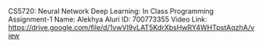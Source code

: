CS5720: Neural Network Deep Learning: In Class Programming Assignment-1
Name: Alekhya Aluri
ID: 700773355 
Video Link: https://drive.google.com/file/d/1vwVl9vLAT5KdrXbsHwRY4WHTpstAqzhA/view
